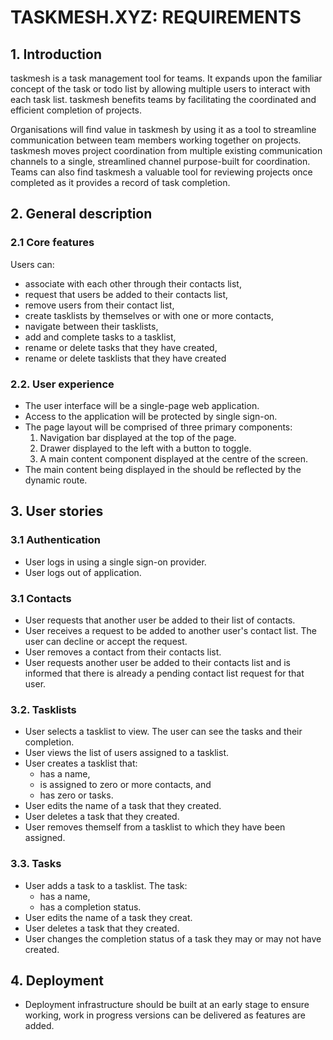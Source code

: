 # TASKMESH.XYZ: REQUIREMENTS

## 1. Introduction
taskmesh is a task management tool for teams. It expands upon the familiar concept of the task or todo list 
by allowing multiple users to interact with each task list. taskmesh benefits teams by facilitating the 
coordinated and efficient completion of projects.

Organisations will find value in taskmesh by using it as a tool to streamline communication between team
members working together on projects. taskmesh moves project coordination from multiple existing communication
channels to a single, streamlined channel purpose-built for coordination. Teams can also find taskmesh a valuable
tool for reviewing projects once completed as it provides a record of task completion.

## 2. General description
### 2.1 Core features
Users can:
- associate with each other through their contacts list,
- request that users be added to their contacts list,
- remove users from their contact list,
- create tasklists by themselves or with one or more contacts,
- navigate between their tasklists,
- add and complete tasks to a tasklist,
- rename or delete tasks that they have created,
- rename or delete tasklists that they have created

### 2.2. User experience
- The user interface will be a single-page web application.
- Access to the application will be protected by single sign-on.
- The page layout will be comprised of three primary components:
    1. Navigation bar displayed at the top of the page.
    2. Drawer displayed to the left with a button to toggle.
    3. A main content component displayed at the centre of the screen.
- The main content being displayed in the should be reflected by the dynamic route.

## 3. User stories
### 3.1 Authentication
- User logs in using a single sign-on provider.
- User logs out of application.

### 3.1 Contacts
- User requests that another user be added to their list of contacts.
- User receives a request to be added to another user's contact list. The user can 
decline or accept the request.
- User removes a contact from their contacts list.
- User requests another user be added to their contacts list and is informed
that there is already a pending contact list request for that user.

### 3.2. Tasklists
- User selects a tasklist to view. The user can see the tasks and their completion. 
- User views the list of users assigned to a tasklist.
- User creates a tasklist that:
    - has a name,
    - is assigned to zero or more contacts, and
    - has zero or tasks.
- User edits the name of a task that they created.
- User deletes a task that they created.
- User removes themself from a tasklist to which they have been assigned.

### 3.3. Tasks
- User adds a task to a tasklist. The task:
    - has a name,
    - has a completion status.
- User edits the name of a task they creat.
- User deletes a task that they created.
- User changes the completion status of a task they may or may not have created.

## 4. Deployment
- Deployment infrastructure should be built at an early stage to ensure working, work in progress versions 
can be delivered as features are added.
